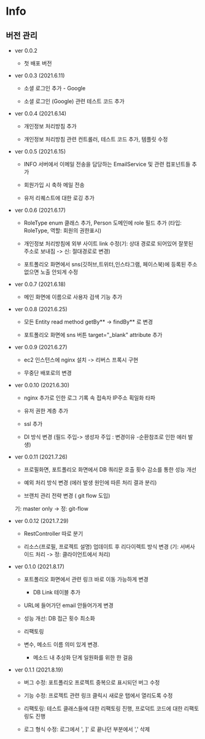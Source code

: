 # Info

## 버전 관리 

- ver 0.0.2

   - 첫 배포 버전   

- ver 0.0.3 (2021.6.11)

   - 소셜 로그인 추가 - Google
 
   - 소셜 로그인 (Google) 관련 테스트 코드 추가 

- ver 0.0.4 (2021.6.14)

   - 개인정보 처리방침 추가 

   - 개인정보 처리방침 관련 컨트롤러, 테스트 코드 추가, 템플릿 수정 

- ver 0.0.5 (2021.6.15)

   - INFO 서버에서 이메일 전송을 담당하는 EmailService 및 관련 컴포넌트들 추가

   - 회원가입 시 축하 메일 전송 

   - 유저 리퀘스트에 대한 로깅 추가 

- ver 0.0.6 (2021.6.17)

   - RoleType enum 클래스 추가, Person 도메인에 role 필드 추가 (타입: RoleType, 역할: 회원의 권한표시)

   - 개인정보 처리방침에 외부 사이트 link 수정(기: 상대 경로로 되어있어 잘못된 주소로 보내짐 -> 신: 절대경로로 변경)

   - 포트폴리오 화면에서 sns(깃허브,트위터,인스타그램, 페이스북)에 등록된 주소 없으면 노출 안되게 수정

- ver 0.0.7 (2021.6.18)

   - 메인 화면에 이름으로 사용자 검색 기능 추가 

- ver 0.0.8 (2021.6.25)
 
   - 모든 Entity read method getBy** -> findBy** 로 변경 

   - 포트폴리오 화면에 sns 버튼 target="_blank" attribute 추가 

- ver 0.0.9 (2021.6.27)

   - ec2 인스턴스에 nginx 설치 -> 리버스 프록시 구현 

   - 무중단 배포로의 변경

- ver 0.0.10 (2021.6.30)

   - nginx 추가로 인한 로그 기록 속 접속자 IP주소 획일화 타파

   - 유저 권한 계층 추가

   - ssl 추가 

   - DI 방식 변경 (필드 주입-> 생성자 주입 : 변경이유 -순환참조로 인한 에러 발생)

- ver 0.0.11 (2021.7.26)

   - 프로필화면, 포트폴리오 화면에서 DB 쿼리문 호출 횟수 감소를 통한 성능 개선 

   - 예외 처리 방식 변경 (에러 발생 원인에 따른 처리 결과 분리)

   - 브랜치 관리 전략 변경 ( git flow 도입)

	기: master only -> 정: git-flow

- ver 0.0.12 (2021.7.29)

   - RestController 따로 분기 

   - 리소스(프로필, 프로젝트 설명) 업데이트 후 리다이렉트 방식 변경 (기: 서버사이드 처리 -> 정: 클라이언트에서 처리)

- ver 0.1.0 (2021.8.17)

   - 포트폴리오 화면에서 관련 링크 바로 이동 가능하게 변경

    	- DB Link 테이블 추가 

   - URL에 들어가던 email 안들어가게 변경

   - 성능 개선: DB 접근 횟수 최소화 

   - 리팩토링
     
	- 변수, 메소드 이름 의미 있게 변경. 

    	- 메소드 내 추상화 단계 일원화를 위한 한 걸음

- ver 0.1.1 (2021.8.19)

   - 버그 수정: 포트폴리오 프로젝트 중복으로 표시되던 버그 수정

   - 기능 수정: 프로젝트 관련 링크 클릭시 새로운 탭에서 열리도록 수정

   - 리팩토링: 테스트 클래스들에 대한 리팩토링 진행, 프로덕트 코드에 대한 리팩토링도 진행

   - 로그 형식 수정: 로그에서 ', ]' 로 끝나던 부분에서 ',' 삭제
